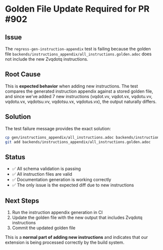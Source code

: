 <!--
Copyright (c) Kallal Mukherjee.
SPDX-License-Identifier: BSD-3-Clause-Clear
-->

# Golden File Update Required for PR #902

## Issue
The `regress-gen-instruction-appendix` test is failing because the golden file `backends/instructions_appendix/all_instructions.golden.adoc` does not include the new Zvqdotq instructions.

## Root Cause
This is **expected behavior** when adding new instructions. The test compares the generated instruction appendix against a stored golden file, and since we've added 7 new instructions (vqdot.vv, vqdot.vx, vqdotu.vv, vqdotu.vx, vqdotsu.vv, vqdotsu.vx, vqdotus.vx), the output naturally differs.

## Solution
The test failure message provides the exact solution:

```bash
cp gen/instructions_appendix/all_instructions.adoc backends/instructions_appendix/all_instructions.golden.adoc
git add backends/instructions_appendix/all_instructions.golden.adoc
```

## Status
- ✅ All schema validation is passing
- ✅ All instruction files are valid
- ✅ Documentation generation is working correctly
- ✅ The only issue is the expected diff due to new instructions

## Next Steps
1. Run the instruction appendix generation in CI
2. Update the golden file with the new output that includes Zvqdotq instructions
3. Commit the updated golden file

This is a **normal part of adding new instructions** and indicates that our extension is being processed correctly by the build system.

